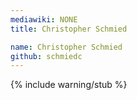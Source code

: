 ```yaml
---
mediawiki: NONE
title: Christopher Schmied

name: Christopher Schmied
github: schmiedc
---
```


{% include warning/stub %}
